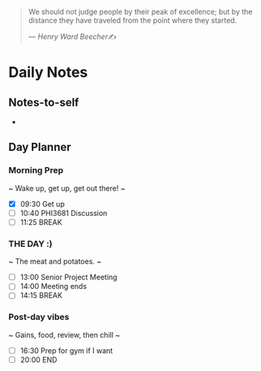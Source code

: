> We should not judge people by their peak of excellence; but by the distance they have traveled from the point where they started.
>
> &mdash; <cite>Henry Ward Beecher</cite>✍️

# Daily Notes
## Notes-to-self
- 

## Day Planner
### Morning Prep
~
Wake up, get up, get out there!
~
- [x] 09:30 Get up
- [ ] 10:40 PHI3681 Discussion
- [ ] 11:25 BREAK

### THE DAY :)
~
The meat and potatoes.
~
- [ ] 13:00 Senior Project Meeting
- [ ] 14:00 Meeting ends
- [ ] 14:15 BREAK

### Post-day vibes
~
Gains, food, review, then chill
~
- [ ] 16:30 Prep for gym if I want
- [ ] 20:00 END